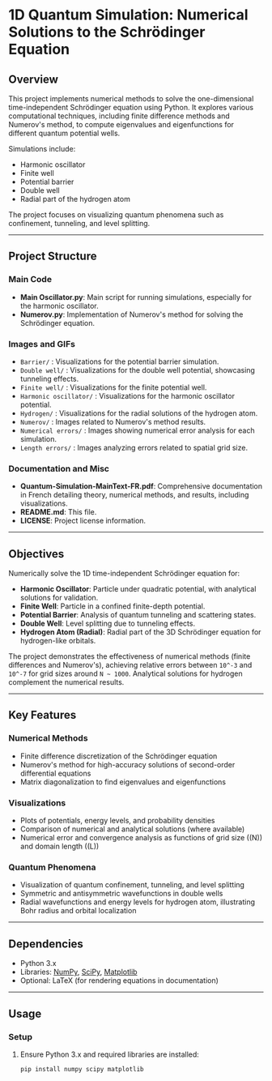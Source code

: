 # 1D Quantum Simulation: Numerical Solutions to the Schrödinger Equation

## Overview
This project implements numerical methods to solve the one-dimensional time-independent Schrödinger equation using Python. It explores various computational techniques, including finite difference methods and Numerov's method, to compute eigenvalues and eigenfunctions for different quantum potential wells. 

Simulations include:
- Harmonic oscillator  
- Finite well  
- Potential barrier  
- Double well  
- Radial part of the hydrogen atom

The project focuses on visualizing quantum phenomena such as confinement, tunneling, and level splitting.

---

## Project Structure

### Main Code
- **Main Oscillator.py**: Main script for running simulations, especially for the harmonic oscillator.  
- **Numerov.py**: Implementation of Numerov's method for solving the Schrödinger equation.

### Images and GIFs
- `Barrier/` : Visualizations for the potential barrier simulation.  
- `Double well/` : Visualizations for the double well potential, showcasing tunneling effects.  
- `Finite well/` : Visualizations for the finite potential well.  
- `Harmonic oscillator/` : Visualizations for the harmonic oscillator potential.  
- `Hydrogen/` : Visualizations for the radial solutions of the hydrogen atom.  
- `Numerov/` : Images related to Numerov's method results.  
- `Numerical errors/` : Images showing numerical error analysis for each simulation.  
- `Length errors/` : Images analyzing errors related to spatial grid size.

### Documentation and Misc
- **Quantum-Simulation-MainText-FR.pdf**: Comprehensive documentation in French detailing theory, numerical methods, and results, including visualizations.  
- **README.md**: This file.  
- **LICENSE**: Project license information.

---

## Objectives

Numerically solve the 1D time-independent Schrödinger equation for:

- **Harmonic Oscillator**: Particle under quadratic potential, with analytical solutions for validation.  
- **Finite Well**: Particle in a confined finite-depth potential.  
- **Potential Barrier**: Analysis of quantum tunneling and scattering states.  
- **Double Well**: Level splitting due to tunneling effects.  
- **Hydrogen Atom (Radial)**: Radial part of the 3D Schrödinger equation for hydrogen-like orbitals.

The project demonstrates the effectiveness of numerical methods (finite differences and Numerov's), achieving relative errors between `10^-3` and `10^-7` for grid sizes around `N ~ 1000`. Analytical solutions for hydrogen complement the numerical results.

---

## Key Features

### Numerical Methods
- Finite difference discretization of the Schrödinger equation  
- Numerov's method for high-accuracy solutions of second-order differential equations  
- Matrix diagonalization to find eigenvalues and eigenfunctions

### Visualizations
- Plots of potentials, energy levels, and probability densities  
- Comparison of numerical and analytical solutions (where available)  
- Numerical error and convergence analysis as functions of grid size (\(N\)) and domain length (\(L\))

### Quantum Phenomena
- Visualization of quantum confinement, tunneling, and level splitting  
- Symmetric and antisymmetric wavefunctions in double wells  
- Radial wavefunctions and energy levels for hydrogen atom, illustrating Bohr radius and orbital localization

---

## Dependencies

- Python 3.x  
- Libraries: [NumPy](https://numpy.org/), [SciPy](https://scipy.org/), [Matplotlib](https://matplotlib.org/)  
- Optional: LaTeX (for rendering equations in documentation)

---

## Usage

### Setup
1. Ensure Python 3.x and required libraries are installed:
   ```bash
   pip install numpy scipy matplotlib

